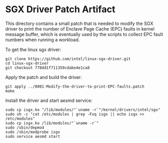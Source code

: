 # SGX Driver Patch Artifact

This directory contains a small patch that is needed to modify the SGX driver to print the number of 
Enclave Page Cache (EPC) faults in kernel message buffer, which is eventually used by the scripts to collect EPC fault numbers when running a workload. 

To get the linux sgx driver:

```
git clone https://github.com/intel/linux-sgx-driver.git
cd linux-sgx-driver
git checkout 778dd1f711359cdabe4e1ca8
```
Apply the patch and build the driver:

```
git apply ../0001-Modify-the-driver-to-print-EPC-faults.patch
make
```

Install the driver and start aesmd service:

```
sudo cp isgx.ko "/lib/modules/"`uname -r`"/kernel/drivers/intel/sgx"
sudo sh -c "cat /etc/modules | grep -Fxq isgx || echo isgx >> /etc/modules"
sudo cp isgx.ko /lib/modules/"`uname -r`"
sudo /sbin/depmod
sudo /sbin/modprobe isgx
sudo service aesmd start
```